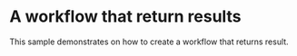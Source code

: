 # A workflow that return results

This sample demonstrates on how to create a workflow that returns result.

